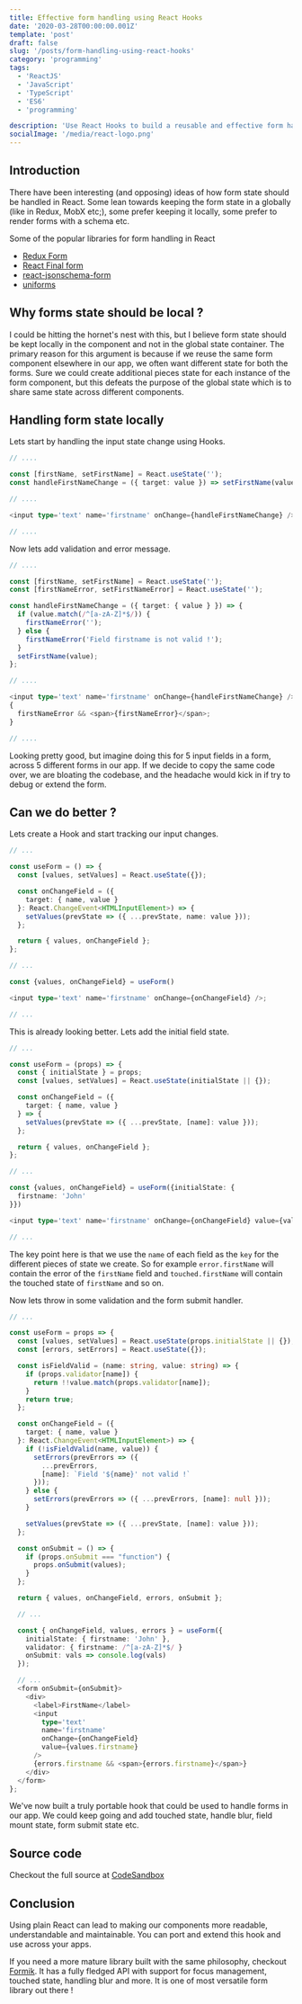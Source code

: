```yaml
---
title: Effective form handling using React Hooks
date: '2020-03-28T00:00:00.001Z'
template: 'post'
draft: false
slug: '/posts/form-handling-using-react-hooks'
category: 'programming'
tags:
  - 'ReactJS'
  - 'JavaScript'
  - 'TypeScript'
  - 'ES6'
  - 'programming'

description: 'Use React Hooks to build a reusable and effective form handling'
socialImage: '/media/react-logo.png'
---
```


## Introduction

There have been interesting (and opposing) ideas of how form state should be handled in React. Some
lean towards keeping the form state in a globally (like in Redux, MobX etc;), some prefer keeping it
locally, some prefer to render forms with a schema etc.

Some of the popular libraries for form handling in React

- [Redux Form](https://github.com/redux-form/redux-form)
- [React Final form](https://github.com/final-form/react-final-form)
- [react-jsonschema-form](https://github.com/rjsf-team/react-jsonschema-form)
- [uniforms](https://github.com/vazco/uniforms)

## Why forms state should be local ?

I could be hitting the hornet's nest with this, but I believe form state should be kept locally in
the component and not in the global state container. The primary reason for this argument is because
if we reuse the same form component elsewhere in our app, we often want different state for both the
forms. Sure we could create additional pieces state for each instance of the form component, but
this defeats the purpose of the global state which is to share same state across different
components.

## Handling form state locally

Lets start by handling the input state change using Hooks.

```typescript
// ....

const [firstName, setFirstName] = React.useState('');
const handleFirstNameChange = ({ target: value }) => setFirstName(value);

// ....

<input type='text' name='firstname' onChange={handleFirstNameChange} />;

// ....
```

Now lets add validation and error message.

```typescript
// ....

const [firstName, setFirstName] = React.useState('');
const [firstNameError, setFirstNameError] = React.useState('');

const handleFirstNameChange = ({ target: { value } }) => {
  if (value.match(/^[a-zA-Z]*$/)) {
    firstNameError('');
  } else {
    firstNameError('Field firstname is not valid !');
  }
  setFirstName(value);
};

// ....

<input type='text' name='firstname' onChange={handleFirstNameChange} />;
{
  firstNameError && <span>{firstNameError}</span>;
}

// ....
```

Looking pretty good, but imagine doing this for 5 input fields in a form, across 5 different
forms in our app. If we decide to copy the same code over, we are bloating the codebase, and the
headache would kick in if try to debug or extend the form.

## Can we do better ?

Lets create a Hook and start tracking our input changes.

```typescript
// ...

const useForm = () => {
  const [values, setValues] = React.useState({});

  const onChangeField = ({
    target: { name, value }
  }: React.ChangeEvent<HTMLInputElement>) => {
    setValues(prevState => ({ ...prevState, name: value }));
  };

  return { values, onChangeField };
};

// ...

const {values, onChangeField} = useForm()

<input type='text' name='firstname' onChange={onChangeField} />;

// ...
```

This is already looking better. Lets add the initial field state.

```typescript
// ...

const useForm = (props) => {
  const { initialState } = props;
  const [values, setValues] = React.useState(initialState || {});

  const onChangeField = ({
    target: { name, value }
  } => {
    setValues(prevState => ({ ...prevState, [name]: value }));
  };

  return { values, onChangeField };
};

// ...

const {values, onChangeField} = useForm({initialState: {
  firstname: 'John'
}})

<input type='text' name='firstname' onChange={onChangeField} value={values.firstname} />;

// ...
```

The key point here is that we use the `name` of each field as the `key` for the different pieces of
state we create. So for example `error.firstName` will contain the error of the `firstName` field
and `touched.firstName` will contain the touched state of `firstName` and so on.

Now lets throw in some validation and the form submit handler.

```typescript
// ...

const useForm = props => {
  const [values, setValues] = React.useState(props.initialState || {});
  const [errors, setErrors] = React.useState({});

  const isFieldValid = (name: string, value: string) => {
    if (props.validator[name]) {
      return !!value.match(props.validator[name]);
    }
    return true;
  };

  const onChangeField = ({
    target: { name, value }
  }: React.ChangeEvent<HTMLInputElement>) => {
    if (!isFieldValid(name, value)) {
      setErrors(prevErrors => ({
        ...prevErrors,
        [name]: `Field '${name}' not valid !`
      }));
    } else {
      setErrors(prevErrors => ({ ...prevErrors, [name]: null }));
    }

    setValues(prevState => ({ ...prevState, [name]: value }));
  };

  const onSubmit = () => {
    if (props.onSubmit === "function") {
      props.onSubmit(values);
    }
  };

  return { values, onChangeField, errors, onSubmit };

  // ...

  const { onChangeField, values, errors } = useForm({
    initialState: { firstname: 'John' },
    validator: { firstname: /^[a-zA-Z]*$/ }
    onSubmit: vals => console.log(vals)
  });

  // ...
  <form onSubmit={onSubmit}>
    <div>
      <label>FirstName</label>
      <input
        type='text'
        name='firstname'
        onChange={onChangeField}
        value={values.firstname}
      />
      {errors.firstname && <span>{errors.firstname}</span>}
    </div>
  </form>
};
```

We've now built a truly portable hook that could be used to handle forms in our app. We could keep
going and add touched state, handle blur, field mount state, form submit state etc.

## Source code

Checkout the full source at [CodeSandbox](https://codesandbox.io/s/form-handling-using-hooks-d5oj3)

## Conclusion

Using plain React can lead to making our components more readable, understandable and maintainable.
You can port and extend this hook and use across your apps.

If you need a more mature library built with the same philosophy, checkout [Formik](https://github.com/jaredpalmer/formik).
It has a fully fledged API with support for focus management, touched state, handling blur and more.
It is one of most versatile form library out there !
